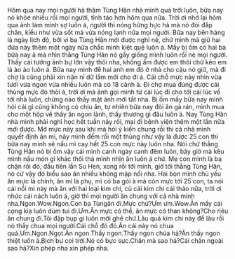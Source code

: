Hôm qua nay mọi người hả thăm Tùng Hân nhà mình quá trời luôn, bữa nay nó khỏe nhiều rồi mọi người, tỉnh táo hơn hôm qua nữa. Trời ơi nhớ lại hôm qua ảnh làm mình sợ luôn á, người thì nóng hừng hực hà mà nó đòi đắp chăn, kiểu như vừa sốt mà vừa nóng lạnh nữa mọi người. Bữa nay bên hàng là ngày lịch đỏ, bởi vì ba Tùng Hân mới được nghỉ nè, chứ mình mà giữ hai đứa này thêm một ngày nữa chắc mình kiệt quệ luôn á. Mấy bị ốm có hai ba bữa nay à mà nhìn thằng Tùng Hân nó gầy giống mình luôn rồi nè mọi người. Thấy cái tướng ảnh bự lớn vậy thôi nha, không ẩm được em thôi chứ kéo em là ào ào luôn á. Bữa nay mình để hai anh em đó ở nhà cho cậu nó giữ, mà đi chợ là cũng phải xin năn nỉ dữ lắm mới cho đi á. Cái chỗ mực này nhìn vừa tươi vừa ngon vừa nhiều luôn mà có 18 cành à. Đi chợ mua đúng được cái thùng mực đó thôi à, trời ơi mà ảnh gọi mình từ cái lúc đi cho tới cái lúc về tới nhà luôn, chừng nào thấy mặt ảnh mới tắt nha. Bị ốm mấy bữa nay mình hỏi cái gì cũng không có chịu ăn, tự nhiên bữa nay đòi ăn gà rán, mình mua cho một hộp về thấy ăn ngon lành, thấy thương gì đâu luôn á. Nay Tùng Hân nhà mình phải nghỉ học hết tuần này rồi, mai đi bệnh viện thêm một lần nữa mới được. Mớ mực này sau khi mà hỏi ý kiến chung rồi thì cả nhà mình quyết định ăn mì, nãy mình đếm rồi một thùng như vậy là được 25 con thì bữa nay mình sẽ nấu mì cay hết 25 con mực này luôn nha. Nói chứ thằng Tùng Hân nó bị ốm vậy cái mình canh ngày canh đêm luôn, bây giờ mà kêu mình nấu món gì khác thôi thà mình nhịn ăn luôn á chứ. Mẹ con mình là ba chặn rồi đó, đầu tiên lần Su Hen, xong rồi tới mình, giờ tới thằng Tùng Hân, nó cứ vậy đó biểu sao ăn nhiều không mập nổi nha. Hai bọn mình chủ yếu ăn mực là chính, ăn mì là phụ, mì có ba gói à mà còn mực tới 25 con, ta nói cái nồi mì này mà ăn với hai loại kim chi, củ cải kim chi cải thảo nữa, trời ơi nhức cái nách luôn á, giờ thì mọi người ăn chung với cả nhà mình nha.Ngon.Wow.Ngon.Con ba Tùngăn đi.Mực chứ?Ưm ưm.Wow.Ăn mấy cái cọng kia luôn dùm tui đi.Ưm.Ăn mực có thể, ăn mực có than không?Cho riêu ăn chung đi.Tôi đập bụp gì luôn mới ghê chứ.Lâu quá kim chi này để lâu rồi nó thấy chua mọi người.Cái chỗ đó đó.Ăn cái này nó chua quá.Ưm.Ngon.Ngọt.Ăn ngon.Thấy ngon.Thấy ngon chúa hả?Ăn thấy ngon thiệt luôn á.Bịch bự coi trời.Nó có bực sực.Chân mà sao hả?Cái chân ngoài sao hả?Xin phép nha xin phép nha.